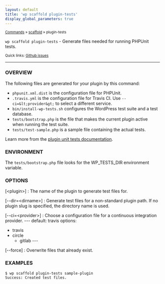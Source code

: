 ```yaml
---
layout: default
title: 'wp scaffold plugin-tests'
display_global_parameters: true
---
```


<small>[Commands](/commands/) &raquo; [scaffold](/commands/scaffold/) &raquo; plugin-tests</small>

`wp scaffold plugin-tests` - Generate files needed for running PHPUnit tests.

<small>Quick links: <a href="https://github.com/wp-cli/wp-cli/issues?q=is%3Aopen+label%3Acommand%3Ascaffold-plugin-tests+sort%3Aupdated-desc">Github issues</a></small>

<hr />

### OVERVIEW

The following files are generated for your plugin by this command:

* `phpunit.xml.dist` is the configuration file for PHPUnit.
* `.travis.yml` is the configuration file for Travis CI. Use `--ci=&lt;provider&gt;` to select a different service.
* `bin/install-wp-tests.sh` configures the WordPress test suite and a test database.
* `tests/bootstrap.php` is the file that makes the current plugin active when running the test suite.
* `tests/test-sample.php` is a sample file containing the actual tests.

Learn more from the [plugin unit tests documentation](http://wp-cli.org/docs/plugin-unit-tests/).

### ENVIRONMENT

The `tests/bootstrap.php` file looks for the WP_TESTS_DIR environment
variable.

### OPTIONS

[&lt;plugin&gt;]
: The name of the plugin to generate test files for.

[\--dir=&lt;dirname&gt;]
: Generate test files for a non-standard plugin path. If no plugin slug is specified, the directory name is used.

[\--ci=&lt;provider&gt;]
: Choose a configuration file for a continuous integration provider.
\---
default: travis
options:
  - travis
  - circle
	 - gitlab
\---

[\--force]
: Overwrite files that already exist.

### EXAMPLES

    $ wp scaffold plugin-tests sample-plugin
    Success: Created test files.



